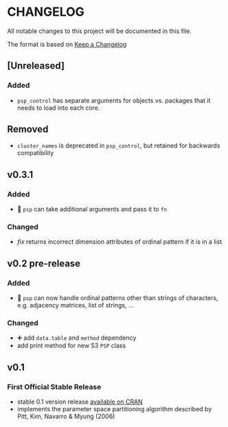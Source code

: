 # CHANGELOG

All notable changes to this project will be documented in this file.

The format is based on [Keep a Changelog](https://keepachangelog.com/en/1.0.0/)

## [Unreleased]

### Added

- `psp_control` has separate arguments for objects vs. packages that it needs
to load into each core.

## Removed

- `cluster_names` is deprecated in `psp_control`, but retained for backwards
compatibility

## v0.3.1

### Added

- :gift: `psp` can take additional arguments and pass it to `fn`

### Changed

- *fix* returns incorrect dimension attributes of ordinal pattern if it is in a list

## v0.2 pre-release

### Added

- :gift: `psp` can now handle ordinal patterns other than strings of characters, e.g. adjacency matrices, list of strings, …

### Changed

- :heavy_plus_sign: add `data.table` and `method` dependency
- add print method for new S3 `PSP` class

## v0.1

### First Official Stable Release

- stable 0.1 version release [available on CRAN](https://cran.r-project.org/package=psp)
- implements the parameter space partitioning algorithm described by Pitt, Kim, Navarro & Myung (2006)
